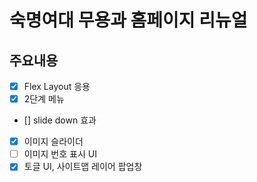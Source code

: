 # 숙명여대 무용과 홈페이지 리뉴얼

## 주요내용
- [x]  Flex Layout 응용
- [x]  2단계 메뉴
  - [] slide down 효과
- [x]  이미지 슬라이더
- [ ]  이미지 번호 표시 UI
- [X]  토글 UI, 사이트맵 레이어 팝업창
